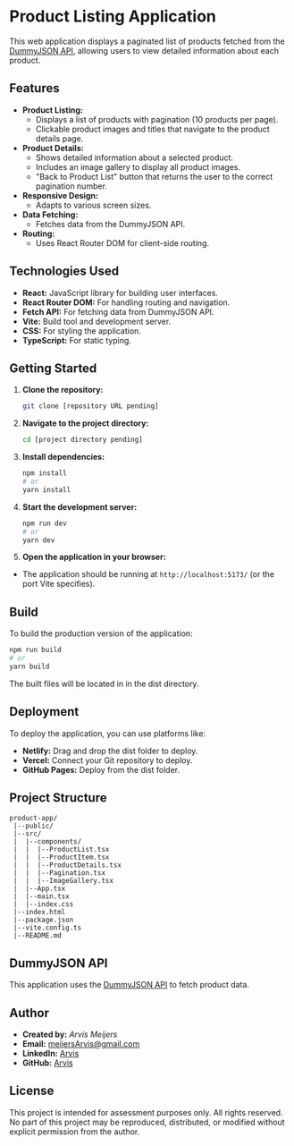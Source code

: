# Product Listing Application

This web application displays a paginated list of products fetched from the [DummyJSON API](https://dummyjson.com/docs/products), allowing users to view detailed information about each product.

## Features

* **Product Listing:**
  * Displays a list of products with pagination (10 products per page).
  * Clickable product images and titles that navigate to the product details page.
* **Product Details:**
  * Shows detailed information about a selected product.
  * Includes an image gallery to display all product images.
  * "Back to Product List" button that returns the user to the correct pagination number.
* **Responsive Design:**
  * Adapts to various screen sizes.
* **Data Fetching:**
  * Fetches data from the DummyJSON API.
* **Routing:**
  * Uses React Router DOM for client-side routing.

## Technologies Used

* **React:** JavaScript library for building user interfaces.
* **React Router DOM:** For handling routing and navigation.
* **Fetch API:** For fetching data from DummyJSON API.
* **Vite:** Build tool and development server.
* **CSS:** For styling the application.
* **TypeScript:** For static typing.

## Getting Started

1. **Clone the repository:**

    ```bash
    git clone [repository URL pending]
    ```

2. **Navigate to the project directory:**

    ```bash
    cd [project directory pending]
    ```

3. **Install dependencies:**

    ```bash
    npm install
    # or
    yarn install
    ```

4. **Start the development server:**

    ```bash
    npm run dev
    # or
    yarn dev
    ```

5. **Open the application in your browser:**

  * The application should be running at `http://localhost:5173/` (or the port Vite specifies).

## Build

To build the production version of the application:

```bash
npm run build
# or
yarn build
```
The built files will be located in in the dist directory.

## Deployment

To deploy the application, you can use platforms like:

* **Netlify:** Drag and drop the dist folder to deploy.
* **Vercel:** Connect your Git repository to deploy.
* **GitHub Pages:** Deploy from the dist folder.

## Project Structure

```
product-app/
 |--public/
 |--src/
 |  |--components/
 |  |  |--ProductList.tsx
 |  |  |--ProductItem.tsx
 |  |  |--ProductDetails.tsx
 |  |  |--Pagination.tsx
 |  |  |--ImageGallery.tsx
 |  |--App.tsx
 |  |--main.tsx
 |  |--index.css
 |--index.html
 |--package.json
 |--vite.config.ts
 |--README.md
 ```

 ## DummyJSON API

 This application uses the [DummyJSON API](https://dummyjson.com/docs/products) to fetch product data.

 ## Author

 * **Created by:** *Arvis Meijers*
 * **Email:** [meijersArvis@gmail.com](meijersarvis@gmail.com)
 * **LinkedIn:** [Arvis](https://www.linkedin.com/in/arvis-meijers-9b10b0285/)
 * **GitHub:** [Arvis](https://github.com/Arv4ix)

 ## License

 This project is intended for assessment purposes only. All rights reserved. No part of this project may be reproduced, distributed, or modified without explicit permission from the author.
